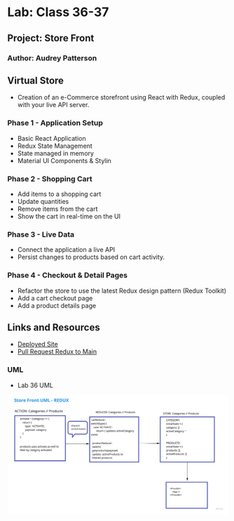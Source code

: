 # Lab: Class 36-37

## Project: Store Front

### Author: Audrey Patterson

## Virtual Store

- Creation of an e-Commerce storefront using React with Redux, coupled with your live API server.

### Phase 1 - Application Setup

- Basic React Application
- Redux State Management
- State managed in memory
- Material UI Components & Stylin

### Phase 2 - Shopping Cart

- Add items to a shopping cart
- Update quantities
- Remove items from the cart
- Show the cart in real-time on the UI

### Phase 3 - Live Data

- Connect the application a live API
- Persist changes to products based on cart activity.

### Phase 4 - Checkout & Detail Pages

- Refactor the store to use the latest Redux design pattern (Redux Toolkit)
- Add a cart checkout page
- Add a product details page

## Links and Resources

- [Deployed Site](https://nervous-ritchie-ae064d.netlify.app/)
- [Pull Request Redux to Main](https://github.com/arpatterson31/storefront/pull/1)

### UML

- Lab 36 UML

![Lab 36 UML](src/assets/lab36-uml.jpg)
